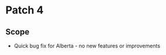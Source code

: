 <!-- TITLE: Patch 4 -->
<!-- SUBTITLE: A quick summary of Patch 4 -->

# Patch 4
## Scope	
* Quick bug fix for Alberta - no new features or improvements